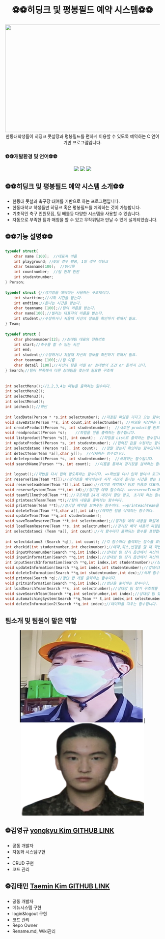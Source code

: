 
<div align="center">
  <h1 style="text-align: center;">⚽️⚽️히딩크 및 평봉필드 예약 시스템⚽️⚽️</h1>
  <img src="./assets/football.png" width="700" height="350">
  </div>

<div align="center">
한동대학생들이 히딩크 풋살장과 평봉필드를 편하게 이용할 수 있도록 예약하는 C 언어 기반 프로그램입니다.
</div>
</p>

### ⚽️⚽️개발환경 및 언어⚽️⚽️
<div align="center">
 <img src="https://img.shields.io/badge/HTML-E34F26?style=flat-square&logo=HTML5&logoColor=white"/>
 <img src="https://img.shields.io/badge/C-00CCFF?style=flat-square&logo=C&logoColor="white"/>
 <img src="https://img.shields.io/badge/VisualStudioCode-0000FF?style=flat-square&logo=VisualStudioCode&logoColor="black"/>
                                                                                                            

</div>


## ⚽️⚽️히딩크 및 평봉필드 예약 시스템 소개⚽️⚽️
- 한동대 풋살과 축구장 대여를 기반으로 하는 프로그램입니다. 
- 한동대학교 학생들만 히딩크 혹은 평봉필드를 예약하는 것이 가능합니다.
- 기초적인 축구 인원모집, 팀 배틀등 다양한 시스템을 사용할 수 있습니다. 
- 자동으로 부족한 팀과 매칭을 할 수 있고 무작위팀과 만날 수 있게 설계되었습니다. 


</div>



## ⚽️⚽️기능 설명⚽️⚽️

```c
typedef struct{
    char name [100];  //대표자 이름
    int playground; //0일 경우 평봉, 1일 경우 히딩크
    char teamname[100];  //팀이름
    int countnumber;  //팀 전체 인원
    int studentnumber;
} Person;

typedef struct {//경기장을 예약하는 사용하는 구조체이다.
    int starttime;//시작 시간을 받는다.
    int endtime;//끝나는 시간을 받는다.
    char teamname [100];//팀의 이름을 받는다.
    char name[100];//빌리는 대표자의 이름을 받는다.
    int student;//수정하거나 지울때 자신의 정보를 확인하기 위해서 필요.
} Team;

typedef struct {
    char phonenumber[12]; //상대팀 대표의 전화번호
    int start;//축구를 할 수 있는 시간 
    int end;
    int student;//수정하거나 지울때 자신의 정보를 확인하기 위해서 필요.
    char teamname [100];//팀 이름
    char detail [100];//자신의 팀을 어필 or 상대방의 조건 or 끝까지 간다.
} Search;//팀이 부족해서 다른 상대팀을 찾는데 필요한 구조체


int selectMenu();//1,2,3,4는 메뉴를 출력하는 함수이다.
int selectMenu2();
int selectMenu3();
int selectMenu4();
int idcheck();//학번

int loadData(Person * *s,int selectnumber); //저장된 파일을 가지고 오는 함수입니다. 
void saveData(Person **s, int count,int selectnumber); //파일을 저장하는 함수입니다. 
int createProduct(Person *s, int studentnumber);  //새로운 product를 만드는 함수입니다. 
void readproduct(Person *s);    //파일을 한줄 출력하는 함수입니다. 
void listproduct(Person *s[], int count);  //파일을 List로 출력하는 함수입니다. 
int updateProduct(Person *s, int studentnumber); //입력된 값을 수정하는 함수입니다. 
int selectdatano (Person *s[], int count);  //정말 맞는지 확인하는 함수입니다. 
int detectTeam(Team *a[],char y[]);  //삭제하는 함수입니다. 
int deleteproduct(Person *s, int studentnumber);  //삭제하는 함수입니다. 
void searchName(Person **s, int count);  //이름을 통해서 경기장을 검색하는 함수입니다. 

int logout();//학번을 다시 입력 받도록하는 함수이다. =>학번을 다시 입력 받아서 로그아웃 상태로 만드는 것.
int reserveTime(Team *t[]);//경기장을 예약하는데 시작 시간과 끝나는 시간을 받는 함수이다.
void reserveteamName(Team *t[],int time);//경기장 예약에서 팀의 이름과 대표자의 이름을 받는 함수이다.
void reserveSystem(Team **t,int id);//경기장 예약 함수이다. =>reserveTime과 reserveteamName을 호출한다.
void teamfillmethod(Team **t);//구조체를 24개 메모리 할당 받고, 초기화 하는 함수이다.
void printeachTeam(Team *t);//팀의 내용을 출력하는 함수이다.
void printTeam(Team **t);//경기장 예약을 보여주는 함수이다. =>printeachTeam을 호출한다.
void deleteTeam(Team **t,char a[],int id);//예약한 팀을 삭제하는 함수이다.
void updateTeam(Team **q,int studentnumber);
void saveTeamReserve(Team **t,int selectnumber);//경기장 예약 내용을 파일에 저장하는 함수이다.
void loadTeamReserve(Team **s, int selectnumber);//경기장 예약 내용의 파일을 읽어오는 함수이다.
int selectdatano2 (Team *a[], int count);//각 함수마다 출력되는 함수를 표현합니다. 

int selectdatano3 (Search *q[], int count); //각 함수마다 출력되는 함수를 표현합니다. 
int checkid(int studentnumber,int checknumber);//예약,취소,변경을 할 때 학번이 같은지 확인하는 함수이다.
void inputPhonenumber(Search **q,int index);//상대방 팀 찾기 옵션에서 자신의 팀을 예약할 때 대표자의 전화번호를 입력받는 함수이다.
void inputInformation(Search **q,int index);//상대방 팀 찾기 옵션에서 자신의 팀을 예약할 때 팀의 이름, 세부사항을 입력받는 함수이다.
int inputSearchInformation(Search **q,int index,int studentnumber);//상대방 팀 찾기 옵션에서 자신의 팀을 예약하는 함수이다.
void updateInformation(Search **q,int index,int studentnumber);//업데이트 하는 함수이다.
void deleteInformation(Search **q,int studentnumber,int dex);//삭제 함수이다.
void printea(Search *q);//명단 한 개를 출력하는 함수이다.
void pritnInformation(Search **q,int index);//명단을 출력하는 함수이다.
int loadSearchTeam(Search **s, int selectnumber);//상대방 팀 찾기 구조체를 파일에서 불러오는 함수이다.
void saveSearchTeam(Search **q,int selectnumber,int index);//상대방 팀 찾기 구조체를 파일에 저장하는 함수이다.
void automatchingSystem(Search **q,Team ** t,int index,int selectnumber);//같은 시간대에 상대팀을 알려주고 자동적으로 경기장을 예약하는 시스템입니다.
void deleteInformation2(Search **q,int index);//데이터를 지우는 함수입니다.

```

<h2>팀소개 및 팀원이 맡은 역할</h2>

<div align="center">
<img src="./assets/bok.png" width="400" height="300"> |
<img src="./assets/taemin.png" width="400" height="300">
</div>

## ⚽️김영규 [yongkyu Kim GITHUB LINK](https://github.com/kimbbanggyu)
- 공동 개발자
- 자동화 시스템구현
- 
- CRUD 구현
- 코드 관리

## ⚽️김태민 [Taemin Kim GITHUB LINK](https://github.com/taeminkim-408)
- 공동 개발자
- 메뉴시스템 구현
- login&logout 구현
- 코드 관리
- Repo Owner
- Rename.md, Wiki관리
  




